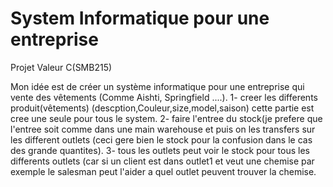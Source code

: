 # System Informatique pour une entreprise
Projet Valeur C(SMB215)

Mon idée est de créer un système informatique pour une entreprise qui vente des vêtements
(Comme Aishti, Springfield ....).
1- creer les differents produit(vêtements) (descption,Couleur,size,model,saison) cette partie est cree une seule pour tous le system.
2- faire l'entree du stock(je prefere que l'entree soit comme dans une main warehouse et puis on les transfers sur les different outlets (ceci gere bien le stock pour la confusion dans le cas des grande quantites).
3- tous les outlets peut voir le stock pour tous les differents outlets (car si un client est dans outlet1 et veut une chemise par exemple le salesman peut l'aider a quel outlet peuvent trouver la chemise.
